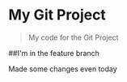 # My Git Project

> My code for the Git Project

##I'm in the feature branch

Made some changes even today
